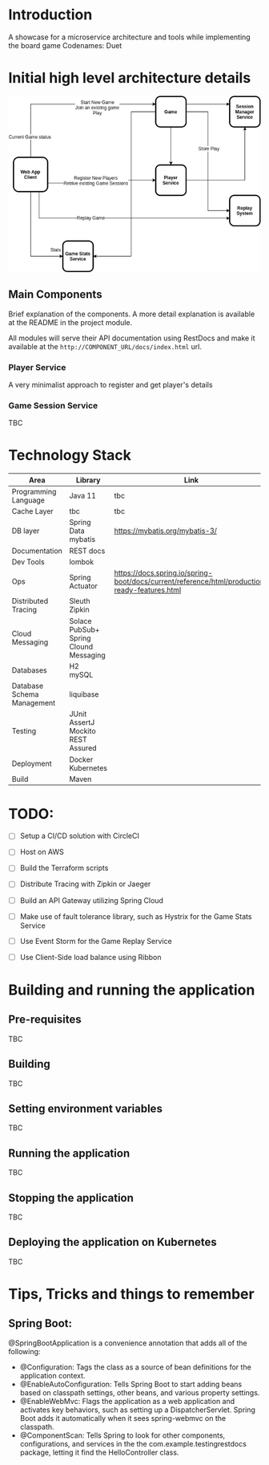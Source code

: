 # Introduction
A showcase for a microservice architecture and tools while implementing the board game Codenames: Duet 

# Initial high level architecture details


![alt text](images/arch.png "")


## Main Components

Brief explanation of the components. A more detail explanation is available at the README in the project module.

All modules will serve their API documentation using RestDocs and make it available at the ```http://COMPONENT_URL/docs/index.html``` url.

### Player Service

A very minimalist approach to register and get player's details

### Game Session Service

TBC



# Technology Stack

Area | Library | Link
--- | --- | ---
Programming Language | Java 11 | tbc
Cache Layer | tbc | tbc
DB layer | Spring Data <br> mybatis | https://mybatis.org/mybatis-3/
Documentation | REST docs | 
Dev Tools | lombok |
Ops | Spring Actuator | https://docs.spring.io/spring-boot/docs/current/reference/html/production-ready-features.html
Distributed Tracing | Sleuth <br> Zipkin |
Cloud Messaging | Solace PubSub+ <br> Spring Clound Messaging |
Databases | H2 <br> mySQL |
Database Schema Management | liquibase |
Testing | JUnit <br> AssertJ <br> Mockito <br> REST Assured |
Deployment | Docker <br> Kubernetes |
Build | Maven |


# TODO:
- [ ] Setup a CI/CD solution with CircleCI
- [ ] Host on AWS
- [ ] Build the Terraform scripts
- [ ] Distribute Tracing with Zipkin or Jaeger
- [ ] Build an API Gateway utilizing Spring Cloud
- [ ] Make use of fault tolerance library, such as Hystrix for the Game Stats Service
- [ ] Use Event Storm for the Game Replay Service
- [ ] Use Client-Side load balance using Ribbon



# Building and running the application
## Pre-requisites

TBC

## Building

TBC


## Setting environment variables

TBC


## Running the application

TBC


## Stopping the application

TBC

## Deploying the application on Kubernetes

TBC

# Tips, Tricks and things to remember


## Spring Boot:

@SpringBootApplication is a convenience annotation that adds all of the following:
- @Configuration: Tags the class as a source of bean definitions for the application context.
- @EnableAutoConfiguration: Tells Spring Boot to start adding beans based on classpath settings, other beans, and various property settings.
- @EnableWebMvc: Flags the application as a web application and activates key behaviors, such as setting up a DispatcherServlet. Spring Boot adds it automatically when it sees spring-webmvc on the classpath.
- @ComponentScan: Tells Spring to look for other components, configurations, and services in the the com.example.testingrestdocs package, letting it find the HelloController class.
